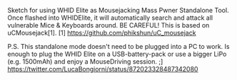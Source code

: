 Sketch for using WHID Elite as Mousejacking Mass Pwner Standalone Tool.
Once flashed into WHIDElite, it will automatically search and attack all vulnerable Mice & Keyboards around.
BE CAREFUL! 
This is based on uCMousejack[1].
[1] https://github.com/phikshun/uC_mousejack

P.S. This standalone mode doesn't need to be plugged into a PC to work. Is enough to plug the WHID Elite on a USB-battery-pack or use a bigger LiPo (e.g. 1500mAh) and enjoy a MouseDriving session. ;] https://twitter.com/LucaBongiorni/status/872023328487342080

